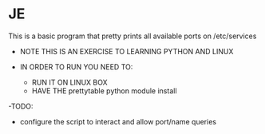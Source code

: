 JE
==

This is a basic program that pretty prints all
available ports on /etc/services

- NOTE THIS IS AN EXERCISE TO LEARNING PYTHON AND LINUX 
  
- IN ORDER TO RUN YOU NEED TO:
     - RUN IT ON LINUX BOX
     - HAVE THE prettytable python module install


-TODO:
   - configure the script to interact and allow port/name queries
   

